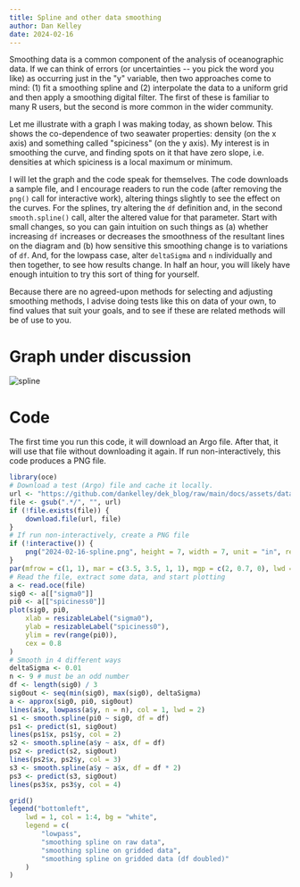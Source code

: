```yaml
---
title: Spline and other data smoothing
author: Dan Kelley
date: 2024-02-16
---
```


Smoothing data is a common component of the analysis of oceanographic data. If
we can think of errors (or uncertainties -- you pick the word you like) as
occurring just in the "y" variable, then two approaches come to mind: (1) fit a
smoothing spline and (2) interpolate the data to a uniform grid and then apply
a smoothing digital filter. The first of these is familiar to many R users, but
the second is more common in the wider community.

Let me illustrate with a graph I was making today, as shown below. This shows
the co-dependence of two seawater properties: density (on the x axis) and
something called "spiciness" (on the y axis).  My interest is in smoothing the
curve, and finding spots on it that have zero slope, i.e. densities at which
spiciness is a local maximum or minimum.

I will let the graph and the code speak for themselves.  The code downloads a
sample file, and I encourage readers to run the code (after removing the
`png()` call for interactive work), altering things slightly to see the effect
on the curves. For the splines, try altering the `df` definition and, in the
second `smooth.spline()` call, alter the altered value for that parameter.
Start with small changes, so you can gain intuition on such things as (a)
whether increasing `df` increases or decreases the smoothness of the resultant
lines on the diagram and (b) how sensitive this smoothing change is to
variations of `df`.  And, for the lowpass case, alter `deltaSigma` and `n`
individually and then together, to see how results change. In half an hour, you
will likely have enough intuition to try this sort of thing for yourself.

Because there are no agreed-upon methods for selecting and adjusting smoothing
methods, I advise doing tests like this on data of your own, to find values
that suit your goals, and to see if these are related methods will be of
use to you.

# Graph under discussion

![spline](/dek_blog/docs/assets/images/2024-02-16-spline.png)

# Code

The first time you run this code, it will download an Argo file. After that, it
will use that file without downloading it again.  If run non-interactively,
this code produces a PNG file.

```R
library(oce)
# Download a test (Argo) file and cache it locally.
url <- "https://github.com/dankelley/dek_blog/raw/main/docs/assets/data/D4901076_061.nc"
file <- gsub(".*/", "", url)
if (!file.exists(file)) {
    download.file(url, file)
}
# If run non-interactively, create a PNG file
if (!interactive()) {
    png("2024-02-16-spline.png", height = 7, width = 7, unit = "in", res = 200)
}
par(mfrow = c(1, 1), mar = c(3.5, 3.5, 1, 1), mgp = c(2, 0.7, 0), lwd = 1.4)
# Read the file, extract some data, and start plotting
a <- read.oce(file)
sig0 <- a[["sigma0"]]
pi0 <- a[["spiciness0"]]
plot(sig0, pi0,
    xlab = resizableLabel("sigma0"),
    ylab = resizableLabel("spiciness0"),
    ylim = rev(range(pi0)),
    cex = 0.8
)
# Smooth in 4 different ways
deltaSigma <- 0.01
n <- 9 # must be an odd number
df <- length(sig0) / 3
sig0out <- seq(min(sig0), max(sig0), deltaSigma)
a <- approx(sig0, pi0, sig0out)
lines(a$x, lowpass(a$y, n = n), col = 1, lwd = 2)
s1 <- smooth.spline(pi0 ~ sig0, df = df)
ps1 <- predict(s1, sig0out)
lines(ps1$x, ps1$y, col = 2)
s2 <- smooth.spline(a$y ~ a$x, df = df)
ps2 <- predict(s2, sig0out)
lines(ps2$x, ps2$y, col = 3)
s3 <- smooth.spline(a$y ~ a$x, df = df * 2)
ps3 <- predict(s3, sig0out)
lines(ps3$x, ps3$y, col = 4)

grid()
legend("bottomleft",
    lwd = 1, col = 1:4, bg = "white",
    legend = c(
        "lowpass",
        "smoothing spline on raw data",
        "smoothing spline on gridded data",
        "smoothing spline on gridded data (df doubled)"
    )
)
```
